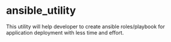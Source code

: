 # ansible_utility
This utility will help developer to create ansible roles/playbook for application deployment with less time and effort.

